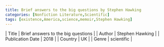 ```yaml
---
title: Brief answers to the big questions by Stephen Hawking
categories: [Nonfiction Literature,Scientific]
tags: [existence,America,science,memoir,Stephen Hawking]
---
```

        
| Title | Brief answers to the big questions  |
| Author |  Stephen Hawking  |
| Publication Date | 2018   |
| Country | UK |
| Genre | scientific  |
        